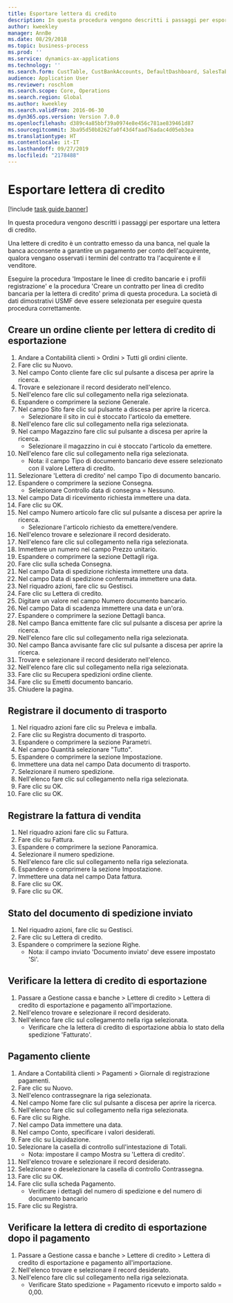 ```yaml
---
title: Esportare lettera di credito
description: In questa procedura vengono descritti i passaggi per esportare una lettera di credito.
author: kweekley
manager: AnnBe
ms.date: 08/29/2018
ms.topic: business-process
ms.prod: ''
ms.service: dynamics-ax-applications
ms.technology: ''
ms.search.form: CustTable, CustBankAccounts, DefaultDashboard, SalesTableListPage, SalesCreateOrder, SalesTable, BankLCExport, SalesEditLines,  LedgerJournalTable, LedgerJournalTransCustPaym, CustOpenTrans
audience: Application User
ms.reviewer: roschlom
ms.search.scope: Core, Operations
ms.search.region: Global
ms.author: kweekley
ms.search.validFrom: 2016-06-30
ms.dyn365.ops.version: Version 7.0.0
ms.openlocfilehash: d389c4a85bbf39a0974e8e456c781ae839461d87
ms.sourcegitcommit: 3ba95d50b8262fa0f43d4faad76adac4d05eb3ea
ms.translationtype: HT
ms.contentlocale: it-IT
ms.lasthandoff: 09/27/2019
ms.locfileid: "2178488"
---
```

# <a name="export-letter-of-credit"></a>Esportare lettera di credito

[!include [task guide banner](../../includes/task-guide-banner.md)]

In questa procedura vengono descritti i passaggi per esportare una lettera di credito.

Una lettere di credito è un contratto emesso da una banca, nel quale la banca acconsente a garantire un pagamento per conto dell'acquirente, qualora vengano osservati i termini del contratto tra l'acquirente e il venditore.



Eseguire la procedura 'Impostare le linee di credito bancarie e i profili registrazione' e la procedura 'Creare un contratto per linea di credito bancaria per la lettera di credito' prima di questa procedura. La società di dati dimostrativi USMF deve essere selezionata per eseguire questa procedura correttamente.




## <a name="create-sales-order-for-export-letter-of-credit"></a>Creare un ordine cliente per lettera di credito di esportazione
1. Andare a Contabilità clienti > Ordini > Tutti gli ordini cliente.
2. Fare clic su Nuovo.
3. Nel campo Conto cliente fare clic sul pulsante a discesa per aprire la ricerca.
4. Trovare e selezionare il record desiderato nell'elenco.
5. Nell'elenco fare clic sul collegamento nella riga selezionata.
6. Espandere o comprimere la sezione Generale.
7. Nel campo Sito fare clic sul pulsante a discesa per aprire la ricerca.
    * Selezionare il sito in cui è stoccato l'articolo da emettere.  
8. Nell'elenco fare clic sul collegamento nella riga selezionata.
9. Nel campo Magazzino fare clic sul pulsante a discesa per aprire la ricerca.
    * Selezionare il magazzino in cui è stoccato l'articolo da emettere.  
10. Nell'elenco fare clic sul collegamento nella riga selezionata.
    * Nota: il campo Tipo di documento bancario deve essere selezionato con il valore Lettera di credito.  
11. Selezionare 'Lettera di credito' nel campo Tipo di documento bancario.
12. Espandere o comprimere la sezione Consegna.
    * Selezionare Controllo data di consegna = Nessuno.  
13. Nel campo Data di ricevimento richiesta immettere una data.
14. Fare clic su OK.
15. Nel campo Numero articolo fare clic sul pulsante a discesa per aprire la ricerca.
    * Selezionare l'articolo richiesto da emettere/vendere.  
16. Nell'elenco trovare e selezionare il record desiderato.
17. Nell'elenco fare clic sul collegamento nella riga selezionata.
18. Immettere un numero nel campo Prezzo unitario.
19. Espandere o comprimere la sezione Dettagli riga.
20. Fare clic sulla scheda Consegna.
21. Nel campo Data di spedizione richiesta immettere una data.
22. Nel campo Data di spedizione confermata immettere una data.
23. Nel riquadro azioni, fare clic su Gestisci.
24. Fare clic su Lettera di credito.
25. Digitare un valore nel campo Numero documento bancario.
26. Nel campo Data di scadenza immettere una data e un'ora.
27. Espandere o comprimere la sezione Dettagli banca.
28. Nel campo Banca emittente fare clic sul pulsante a discesa per aprire la ricerca.
29. Nell'elenco fare clic sul collegamento nella riga selezionata.
30. Nel campo Banca avvisante fare clic sul pulsante a discesa per aprire la ricerca.
31. Trovare e selezionare il record desiderato nell'elenco.
32. Nell'elenco fare clic sul collegamento nella riga selezionata.
33. Fare clic su Recupera spedizioni ordine cliente.
34. Fare clic su Emetti documento bancario.
35. Chiudere la pagina.

## <a name="post-packing-slip"></a>Registrare il documento di trasporto
1. Nel riquadro azioni fare clic su Preleva e imballa.
2. Fare clic su Registra documento di trasporto.
3. Espandere o comprimere la sezione Parametri.
4. Nel campo Quantità selezionare "Tutto".
5. Espandere o comprimere la sezione Impostazione.
6. Immettere una data nel campo Data documento di trasporto.
7. Selezionare il numero spedizione.
8. Nell'elenco fare clic sul collegamento nella riga selezionata.
9. Fare clic su OK.
10. Fare clic su OK.

## <a name="post-sales-invoice"></a>Registrare la fattura di vendita
1. Nel riquadro azioni fare clic su Fattura.
2. Fare clic su Fattura.
3. Espandere o comprimere la sezione Panoramica.
4. Selezionare il numero spedizione.
5. Nell'elenco fare clic sul collegamento nella riga selezionata.
6. Espandere o comprimere la sezione Impostazione.
7. Immettere una data nel campo Data fattura.
8. Fare clic su OK.
9. Fare clic su OK.

## <a name="shipment-document-submitted-status"></a>Stato del documento di spedizione inviato
1. Nel riquadro azioni, fare clic su Gestisci.
2. Fare clic su Lettera di credito.
3. Espandere o comprimere la sezione Righe.
    * Nota: il campo inviato 'Documento inviato' deve essere impostato 'Sì'.  

## <a name="verify-export-letter-of-credit"></a>Verificare la lettera di credito di esportazione
1. Passare a Gestione cassa e banche > Lettere di credito > Lettera di credito di esportazione e pagamento all'importazione.
2. Nell'elenco trovare e selezionare il record desiderato.
3. Nell'elenco fare clic sul collegamento nella riga selezionata.
    * Verificare che la lettera di credito di esportazione abbia lo stato della spedizione 'Fatturato'.  

## <a name="customer-payment"></a>Pagamento cliente
1. Andare a Contabilità clienti > Pagamenti > Giornale di registrazione pagamenti.
2. Fare clic su Nuovo.
3. Nell'elenco contrassegnare la riga selezionata.
4. Nel campo Nome fare clic sul pulsante a discesa per aprire la ricerca.
5. Nell'elenco fare clic sul collegamento nella riga selezionata.
6. Fare clic su Righe.
7. Nel campo Data immettere una data.
8. Nel campo Conto, specificare i valori desiderati.
9. Fare clic su Liquidazione.
10. Selezionare la casella di controllo sull'intestazione di Totali.
    * Nota: impostare il campo Mostra su 'Lettera di credito'.  
11. Nell'elenco trovare e selezionare il record desiderato.
12. Selezionare o deselezionare la casella di controllo Contrassegna.
13. Fare clic su OK.
14. Fare clic sulla scheda Pagamento.
    * Verificare i dettagli del numero di spedizione e del numero di documento bancario  
15. Fare clic su Registra.

## <a name="verify-export-letter-of-credit-after-payment"></a>Verificare la lettera di credito di esportazione dopo il pagamento
1. Passare a Gestione cassa e banche > Lettere di credito > Lettera di credito di esportazione e pagamento all'importazione.
2. Nell'elenco trovare e selezionare il record desiderato.
3. Nell'elenco fare clic sul collegamento nella riga selezionata.
    * Verificare Stato spedizione = Pagamento ricevuto e importo saldo = 0,00.  

